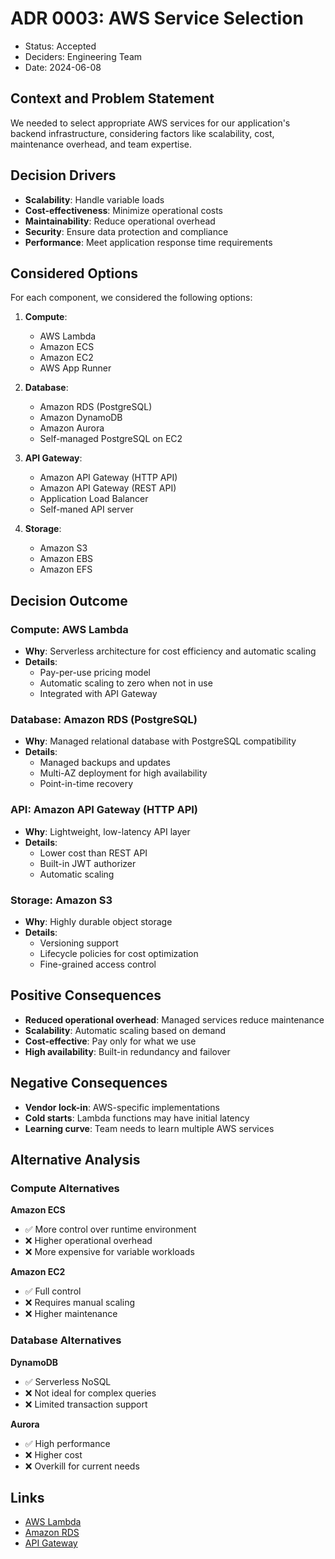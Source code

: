 # ADR 0003: AWS Service Selection

* Status: Accepted
* Deciders: Engineering Team
* Date: 2024-06-08

## Context and Problem Statement

We needed to select appropriate AWS services for our application's backend infrastructure, considering factors like scalability, cost, maintenance overhead, and team expertise.

## Decision Drivers

* **Scalability**: Handle variable loads
* **Cost-effectiveness**: Minimize operational costs
* **Maintainability**: Reduce operational overhead
* **Security**: Ensure data protection and compliance
* **Performance**: Meet application response time requirements

## Considered Options

For each component, we considered the following options:

1. **Compute**:
   - AWS Lambda
   - Amazon ECS
   - Amazon EC2
   - AWS App Runner

2. **Database**:
   - Amazon RDS (PostgreSQL)
   - Amazon DynamoDB
   - Amazon Aurora
   - Self-managed PostgreSQL on EC2

3. **API Gateway**:
   - Amazon API Gateway (HTTP API)
   - Amazon API Gateway (REST API)
   - Application Load Balancer
   - Self-maned API server

4. **Storage**:
   - Amazon S3
   - Amazon EBS
   - Amazon EFS

## Decision Outcome

### Compute: AWS Lambda
- **Why**: Serverless architecture for cost efficiency and automatic scaling
- **Details**:
  - Pay-per-use pricing model
  - Automatic scaling to zero when not in use
  - Integrated with API Gateway

### Database: Amazon RDS (PostgreSQL)
- **Why**: Managed relational database with PostgreSQL compatibility
- **Details**:
  - Managed backups and updates
  - Multi-AZ deployment for high availability
  - Point-in-time recovery

### API: Amazon API Gateway (HTTP API)
- **Why**: Lightweight, low-latency API layer
- **Details**:
  - Lower cost than REST API
  - Built-in JWT authorizer
  - Automatic scaling

### Storage: Amazon S3
- **Why**: Highly durable object storage
- **Details**:
  - Versioning support
  - Lifecycle policies for cost optimization
  - Fine-grained access control

## Positive Consequences

- **Reduced operational overhead**: Managed services reduce maintenance
- **Scalability**: Automatic scaling based on demand
- **Cost-effective**: Pay only for what we use
- **High availability**: Built-in redundancy and failover

## Negative Consequences

- **Vendor lock-in**: AWS-specific implementations
- **Cold starts**: Lambda functions may have initial latency
- **Learning curve**: Team needs to learn multiple AWS services

## Alternative Analysis

### Compute Alternatives

**Amazon ECS**
- ✅ More control over runtime environment
- ❌ Higher operational overhead
- ❌ More expensive for variable workloads

**Amazon EC2**
- ✅ Full control
- ❌ Requires manual scaling
- ❌ Higher maintenance

### Database Alternatives

**DynamoDB**
- ✅ Serverless NoSQL
- ❌ Not ideal for complex queries
- ❌ Limited transaction support

**Aurora**
- ✅ High performance
- ❌ Higher cost
- ❌ Overkill for current needs

## Links

- [AWS Lambda](https://aws.amazon.com/lambda/)
- [Amazon RDS](https://aws.amazon.com/rds/)
- [API Gateway](https://aws.amazon.com/api-gateway/)
